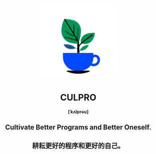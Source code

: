 <!-- markdownlint-disable -->
<p align="center">
  <img width="240" style="text-align:center;" src="https://raw.githubusercontent.com/HogskinKitty/assets-repository/master/culpro/logo.png"/>
</p>
<h1 align="center">CULPRO</h1>
<h4 align="center">[ˈkʌlprəʊ]</h4>
<h2 align="center">Cultivate Better Programs and Better Oneself.</h2>
<h2 align="center">耕耘更好的程序和更好的自己。</h2>
